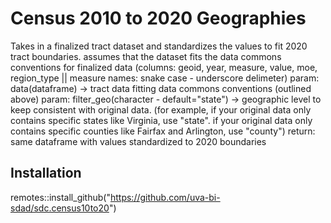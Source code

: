 # Census 2010 to 2020 Geographies

Takes in a finalized tract dataset and standardizes the values to fit 2020 tract boundaries. assumes that the dataset fits the data commons conventions for finalized data (columns: geoid, year, measure, value, moe, region_type || measure names: snake case - underscore delimeter) param: data(dataframe) -> tract data fitting data commons conventions (outlined above) param: filter_geo(character - default="state") -> geographic level to keep consistent with original data. (for example, if your original data only contains specific states like Virginia, use "state". if your original data only contains specific counties like Fairfax and Arlington, use "county") return: same dataframe with values standardized to 2020 boundaries

## Installation
remotes::install_github("https://github.com/uva-bi-sdad/sdc.census10to20")
